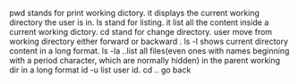 pwd stands for print working dictory. it displays the current working directory the user is in.
ls stand for listing. it list all the content inside a current working dictory.
cd stand for change directory. user move from working directory either forward or backward .
ls -l shows current directory content in a long format.
ls -la ..list all files(even ones with names beginning with a period character, which are normally hidden) in the parent working dir in a long format
id -u list user id.
cd .. go back

